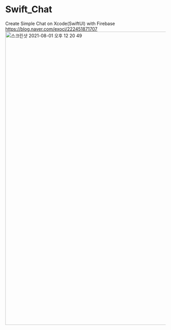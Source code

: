 # Swift_Chat
Create Simple Chat on Xcode(SwiftUI) with Firebase
<br>
https://blog.naver.com/exoci/222451871707
<br>
<img width="920" alt="스크린샷 2021-08-01 오후 12 20 49" src="https://user-images.githubusercontent.com/81838716/127758085-cfde71ac-917e-4c78-a151-1ca9a6e4dd1b.png">
